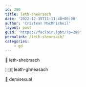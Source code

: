 ```yaml
---
id: 290
title: leth-sheòrsach
date: '2022-12-15T11:11:48+00:00'
author: 'Crìstean MacMhìcheil'
layout: post
guid: 'https://faclair.lgbt/?p=290'
permalink: /leth-sheorsach/
categories:
    - gd
---
```


&#x1f3f4;&#xe0067;&#xe0062;&#xe0073;&#xe0063;&#xe0074;&#xe007f; leth-sheòrsach

&#x1f1ee;&#x1f1ea; leath-ghnéasach

&#x1f3f4;&#xe0067;&#xe0062;&#xe0065;&#xe006e;&#xe0067;&#xe007f; demisexual